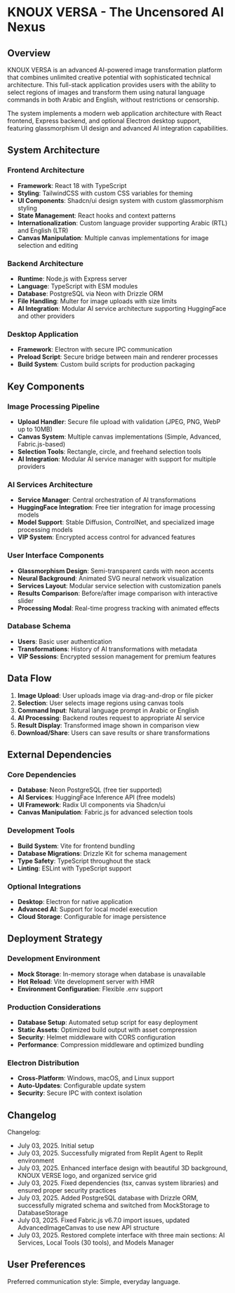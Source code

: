 # KNOUX VERSA - The Uncensored AI Nexus

## Overview

KNOUX VERSA is an advanced AI-powered image transformation platform that combines unlimited creative potential with sophisticated technical architecture. This full-stack application provides users with the ability to select regions of images and transform them using natural language commands in both Arabic and English, without restrictions or censorship.

The system implements a modern web application architecture with React frontend, Express backend, and optional Electron desktop support, featuring glassmorphism UI design and advanced AI integration capabilities.

## System Architecture

### Frontend Architecture
- **Framework**: React 18 with TypeScript
- **Styling**: TailwindCSS with custom CSS variables for theming
- **UI Components**: Shadcn/ui design system with custom glassmorphism styling
- **State Management**: React hooks and context patterns
- **Internationalization**: Custom language provider supporting Arabic (RTL) and English (LTR)
- **Canvas Manipulation**: Multiple canvas implementations for image selection and editing

### Backend Architecture
- **Runtime**: Node.js with Express server
- **Language**: TypeScript with ESM modules
- **Database**: PostgreSQL via Neon with Drizzle ORM
- **File Handling**: Multer for image uploads with size limits
- **AI Integration**: Modular AI service architecture supporting HuggingFace and other providers

### Desktop Application
- **Framework**: Electron with secure IPC communication
- **Preload Script**: Secure bridge between main and renderer processes
- **Build System**: Custom build scripts for production packaging

## Key Components

### Image Processing Pipeline
- **Upload Handler**: Secure file upload with validation (JPEG, PNG, WebP up to 10MB)
- **Canvas System**: Multiple canvas implementations (Simple, Advanced, Fabric.js-based)
- **Selection Tools**: Rectangle, circle, and freehand selection tools
- **AI Integration**: Modular AI service manager with support for multiple providers

### AI Services Architecture
- **Service Manager**: Central orchestration of AI transformations
- **HuggingFace Integration**: Free tier integration for image processing models
- **Model Support**: Stable Diffusion, ControlNet, and specialized image processing models
- **VIP System**: Encrypted access control for advanced features

### User Interface Components
- **Glassmorphism Design**: Semi-transparent cards with neon accents
- **Neural Background**: Animated SVG neural network visualization
- **Services Layout**: Modular service selection with customization panels
- **Results Comparison**: Before/after image comparison with interactive slider
- **Processing Modal**: Real-time progress tracking with animated effects

### Database Schema
- **Users**: Basic user authentication
- **Transformations**: History of AI transformations with metadata
- **VIP Sessions**: Encrypted session management for premium features

## Data Flow

1. **Image Upload**: User uploads image via drag-and-drop or file picker
2. **Selection**: User selects image regions using canvas tools
3. **Command Input**: Natural language prompt in Arabic or English
4. **AI Processing**: Backend routes request to appropriate AI service
5. **Result Display**: Transformed image shown in comparison view
6. **Download/Share**: Users can save results or share transformations

## External Dependencies

### Core Dependencies
- **Database**: Neon PostgreSQL (free tier supported)
- **AI Services**: HuggingFace Inference API (free models)
- **UI Framework**: Radix UI components via Shadcn/ui
- **Canvas Manipulation**: Fabric.js for advanced selection tools

### Development Tools
- **Build System**: Vite for frontend bundling
- **Database Migrations**: Drizzle Kit for schema management
- **Type Safety**: TypeScript throughout the stack
- **Linting**: ESLint with TypeScript support

### Optional Integrations
- **Desktop**: Electron for native application
- **Advanced AI**: Support for local model execution
- **Cloud Storage**: Configurable for image persistence

## Deployment Strategy

### Development Environment
- **Mock Storage**: In-memory storage when database is unavailable
- **Hot Reload**: Vite development server with HMR
- **Environment Configuration**: Flexible .env support

### Production Considerations
- **Database Setup**: Automated setup script for easy deployment
- **Static Assets**: Optimized build output with asset compression
- **Security**: Helmet middleware with CORS configuration
- **Performance**: Compression middleware and optimized bundling

### Electron Distribution
- **Cross-Platform**: Windows, macOS, and Linux support
- **Auto-Updates**: Configurable update system
- **Security**: Secure IPC with context isolation

## Changelog

Changelog:
- July 03, 2025. Initial setup
- July 03, 2025. Successfully migrated from Replit Agent to Replit environment
- July 03, 2025. Enhanced interface design with beautiful 3D background, KNOUX VERSE logo, and organized service grid
- July 03, 2025. Fixed dependencies (tsx, canvas system libraries) and ensured proper security practices
- July 03, 2025. Added PostgreSQL database with Drizzle ORM, successfully migrated schema and switched from MockStorage to DatabaseStorage
- July 03, 2025. Fixed Fabric.js v6.7.0 import issues, updated AdvancedImageCanvas to use new API structure
- July 03, 2025. Restored complete interface with three main sections: AI Services, Local Tools (30 tools), and Models Manager

## User Preferences

Preferred communication style: Simple, everyday language.